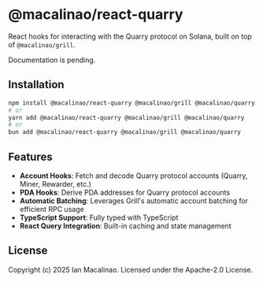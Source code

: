 # @macalinao/react-quarry

React hooks for interacting with the Quarry protocol on Solana, built on top of `@macalinao/grill`.

Documentation is pending.

## Installation

```bash
npm install @macalinao/react-quarry @macalinao/grill @macalinao/quarry
# or
yarn add @macalinao/react-quarry @macalinao/grill @macalinao/quarry
# or
bun add @macalinao/react-quarry @macalinao/grill @macalinao/quarry
```

## Features

- **Account Hooks**: Fetch and decode Quarry protocol accounts (Quarry, Miner, Rewarder, etc.)
- **PDA Hooks**: Derive PDA addresses for Quarry protocol accounts
- **Automatic Batching**: Leverages Grill's automatic account batching for efficient RPC usage
- **TypeScript Support**: Fully typed with TypeScript
- **React Query Integration**: Built-in caching and state management

## License

Copyright (c) 2025 Ian Macalinao. Licensed under the Apache-2.0 License.
